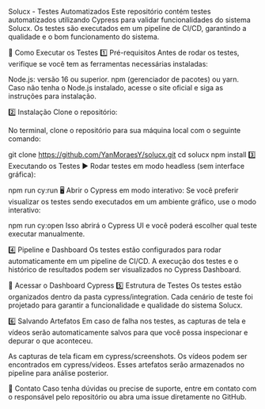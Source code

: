 Solucx - Testes Automatizados
Este repositório contém testes automatizados utilizando Cypress para validar funcionalidades do sistema Solucx. Os testes são executados em um pipeline de CI/CD, garantindo a qualidade e o bom funcionamento do sistema.

🚀 Como Executar os Testes
1️⃣ Pré-requisitos
Antes de rodar os testes, verifique se você tem as ferramentas necessárias instaladas:

Node.js: versão 16 ou superior.
npm (gerenciador de pacotes) ou yarn.
Caso não tenha o Node.js instalado, acesse o site oficial e siga as instruções para instalação.

2️⃣ Instalação
Clone o repositório:

No terminal, clone o repositório para sua máquina local com o seguinte comando:

git clone https://github.com/YanMoraesY/solucx.git
 cd solucx
 npm install 
3️⃣ Executando os Testes ▶️ Rodar testes em modo headless (sem interface gráfica):

  npm run cy:run
🖥️ Abrir o Cypress em modo interativo: Se você preferir visualizar os testes sendo executados em um ambiente gráfico, use o modo interativo:

  npm run cy:open
Isso abrirá o Cypress UI e você poderá escolher qual teste executar manualmente.

4️⃣ Pipeline e Dashboard Os testes estão configurados para rodar automaticamente em um pipeline de CI/CD. A execução dos testes e o histórico de resultados podem ser visualizados no Cypress Dashboard.

🔗 Acessar o Dashboard Cypress 5️⃣ Estrutura de Testes Os testes estão organizados dentro da pasta cypress/integration. Cada cenário de teste foi projetado para garantir a funcionalidade e qualidade do sistema Solucx.

6️⃣ Salvando Artefatos Em caso de falha nos testes, as capturas de tela e vídeos serão automaticamente salvos para que você possa inspecionar e depurar o que aconteceu.

As capturas de tela ficam em cypress/screenshots. Os vídeos podem ser encontrados em cypress/videos. Esses artefatos serão armazenados no pipeline para análise posterior.

📌 Contato Caso tenha dúvidas ou precise de suporte, entre em contato com o responsável pelo repositório ou abra uma issue diretamente no GitHub.
